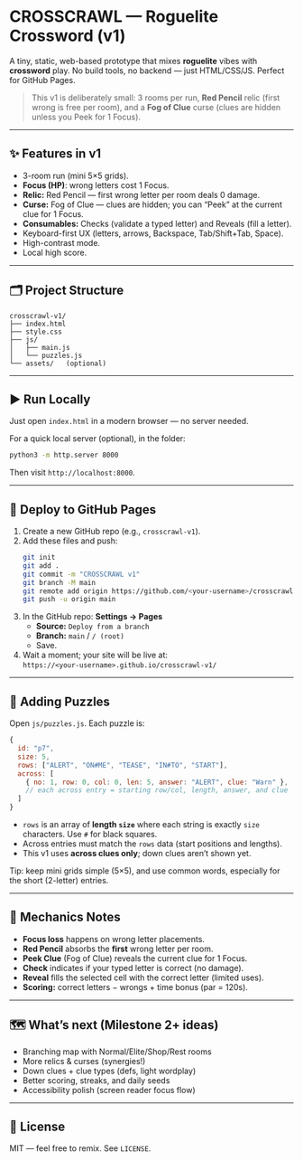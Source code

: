 # CROSSCRAWL — Roguelite Crossword (v1)

A tiny, static, web-based prototype that mixes **roguelite** vibes with **crossword** play. No build tools, no backend — just HTML/CSS/JS. Perfect for GitHub Pages.

> This v1 is deliberately small: 3 rooms per run, **Red Pencil** relic (first wrong is free per room), and a **Fog of Clue** curse (clues are hidden unless you Peek for 1 Focus).

---

## ✨ Features in v1
- 3-room run (mini 5×5 grids).
- **Focus (HP)**: wrong letters cost 1 Focus.
- **Relic:** Red Pencil — first wrong letter per room deals 0 damage.
- **Curse:** Fog of Clue — clues are hidden; you can “Peek” at the current clue for 1 Focus.
- **Consumables:** Checks (validate a typed letter) and Reveals (fill a letter).
- Keyboard-first UX (letters, arrows, Backspace, Tab/Shift+Tab, Space).  
- High-contrast mode.
- Local high score.

---

## 🗂️ Project Structure
```
crosscrawl-v1/
├── index.html
├── style.css
├── js/
│   ├── main.js
│   └── puzzles.js
└── assets/   (optional)
```

---

## ▶️ Run Locally
Just open `index.html` in a modern browser — no server needed.

For a quick local server (optional), in the folder:
```bash
python3 -m http.server 8000
```
Then visit `http://localhost:8000`.

---

## 🚀 Deploy to GitHub Pages
1. Create a new GitHub repo (e.g., `crosscrawl-v1`).  
2. Add these files and push:
   ```bash
   git init
   git add .
   git commit -m "CROSSCRAWL v1"
   git branch -M main
   git remote add origin https://github.com/<your-username>/crosscrawl-v1.git
   git push -u origin main
   ```
3. In the GitHub repo: **Settings → Pages**  
   - **Source:** `Deploy from a branch`  
   - **Branch:** `main` / `/ (root)`  
   - Save.  
4. Wait a moment; your site will be live at:  
   `https://<your-username>.github.io/crosscrawl-v1/`

---

## 🧩 Adding Puzzles
Open `js/puzzles.js`. Each puzzle is:

```js
{
  id: "p7",
  size: 5,
  rows: ["ALERT", "ON#ME", "TEASE", "IN#TO", "START"],
  across: [
    { no: 1, row: 0, col: 0, len: 5, answer: "ALERT", clue: "Warn" },
    // each across entry = starting row/col, length, answer, and clue
  ]
}
```

- `rows` is an array of **length `size`** where each string is exactly `size` characters. Use `#` for black squares.  
- Across entries must match the `rows` data (start positions and lengths).  
- This v1 uses **across clues only**; down clues aren’t shown yet.

Tip: keep mini grids simple (5×5), and use common words, especially for the short (2-letter) entries.

---

## 🧱 Mechanics Notes
- **Focus loss** happens on wrong letter placements.  
- **Red Pencil** absorbs the **first** wrong letter per room.  
- **Peek Clue** (Fog of Clue) reveals the current clue for 1 Focus.  
- **Check** indicates if your typed letter is correct (no damage).  
- **Reveal** fills the selected cell with the correct letter (limited uses).  
- **Scoring:** correct letters − wrongs + time bonus (par = 120s).

---

## 🗺️ What’s next (Milestone 2+ ideas)
- Branching map with Normal/Elite/Shop/Rest rooms
- More relics & curses (synergies!)
- Down clues + clue types (defs, light wordplay)
- Better scoring, streaks, and daily seeds
- Accessibility polish (screen reader focus flow)

---

## 📄 License
MIT — feel free to remix. See `LICENSE`.
